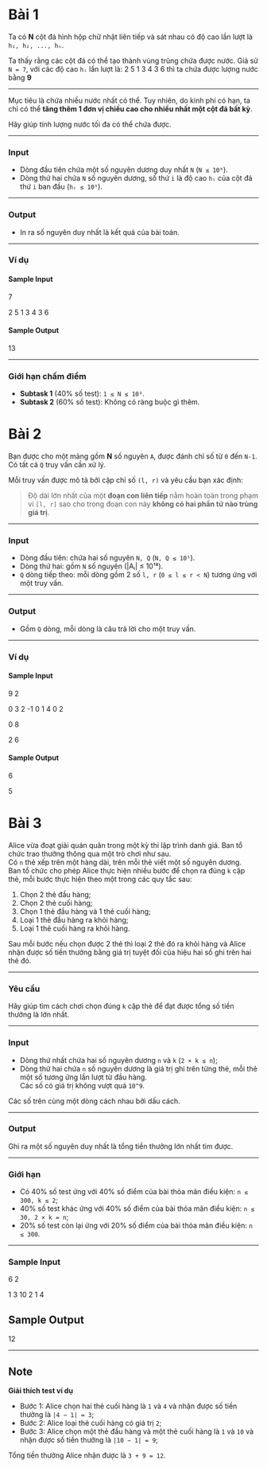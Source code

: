 # Bài 1
Ta có **N** cột đá hình hộp chữ nhật liên tiếp và sát nhau có độ cao lần lượt là `h₁, h₂, ..., hₙ`.  

Ta thấy rằng các cột đá có thể tạo thành vùng trũng chứa được nước. Giả sử `N = 7`, với các độ cao `hᵢ` lần lượt là: 2 5 1 3 4 3 6 thì ta chứa được lượng nước bằng **9** 

---

Mục tiêu là chứa nhiều nước nhất có thể. Tuy nhiên, do kinh phí có hạn, ta chỉ có thể **tăng thêm 1 đơn vị chiều cao cho nhiều nhất một cột đá bất kỳ**.  

Hãy giúp tính lượng nước tối đa có thể chứa được.

---

### Input
- Dòng đầu tiên chứa một số nguyên dương duy nhất `N` (`N ≤ 10⁶`).
- Dòng thứ hai chứa `N` số nguyên dương, số thứ `i` là độ cao `hᵢ` của cột đá thứ `i` ban đầu (`hᵢ ≤ 10⁹`).

---

### Output
- In ra số nguyên duy nhất là kết quả của bài toán.

---

### Ví dụ

#### Sample Input
7

2 5 1 3 4 3 6
#### Sample Output
13

---

### Giới hạn chấm điểm
- **Subtask 1** (40% số test): `1 ≤ N ≤ 10³`.
- **Subtask 2** (60% số test): Không có ràng buộc gì thêm.

# Bài 2
Bạn được cho một mảng gồm **N** số nguyên `A`, được đánh chỉ số từ `0` đến `N-1`. Có tất cả `Q` truy vấn cần xử lý.  

Mỗi truy vấn được mô tả bởi cặp chỉ số `(l, r)` và yêu cầu bạn xác định:  
> Độ dài lớn nhất của một **đoạn con liên tiếp** nằm hoàn toàn trong phạm vi `[l, r]` sao cho trong đoạn con này **không có hai phần tử nào trùng giá trị**.

---


### Input
- Dòng đầu tiên: chứa hai số nguyên `N, Q` (`N, Q ≤ 10⁵`).
- Dòng thứ hai: gồm `N` số nguyên (|Aᵢ| ≤ 10¹⁸).
- `Q` dòng tiếp theo: mỗi dòng gồm 2 số `l, r` (`0 ≤ l ≤ r < N`) tương ứng với một truy vấn.

---

### Output
- Gồm `Q` dòng, mỗi dòng là câu trả lời cho một truy vấn.

---

### Ví dụ

#### Sample Input
9 2

0 3 2 -1 0 1 4 0 2

0 8

2 6

#### Sample Output
6

5

# Bài 3

Alice vừa đoạt giải quán quân trong một kỳ thi lập trình danh giá. Ban tổ chức trao thưởng thông qua một trò chơi như sau.  
Có `n` thẻ xếp trên một hàng dài, trên mỗi thẻ viết một số nguyên dương.  
Ban tổ chức cho phép Alice thực hiện nhiều bước để chọn ra đúng `k` cặp thẻ, mỗi bước thực hiện theo một trong các quy tắc sau:

1. Chọn 2 thẻ đầu hàng;  
2. Chọn 2 thẻ cuối hàng;  
3. Chọn 1 thẻ đầu hàng và 1 thẻ cuối hàng;  
4. Loại 1 thẻ đầu hàng ra khỏi hàng;  
5. Loại 1 thẻ cuối hàng ra khỏi hàng.  

Sau mỗi bước nếu chọn được 2 thẻ thì loại 2 thẻ đó ra khỏi hàng và Alice nhận được số tiền thưởng bằng giá trị tuyệt đối của hiệu hai số ghi trên hai thẻ đó.  

---

### Yêu cầu
Hãy giúp tìm cách chơi chọn đúng `k` cặp thẻ để đạt được tổng số tiền thưởng là lớn nhất.

---

### Input
- Dòng thứ nhất chứa hai số nguyên dương `n` và `k` (`2 × k ≤ n`);  
- Dòng thứ hai chứa `n` số nguyên dương là giá trị ghi trên từng thẻ, mỗi thẻ một số tương ứng lần lượt từ đầu hàng.  
  Các số có giá trị không vượt quá `10^9`.

Các số trên cùng một dòng cách nhau bởi dấu cách.  

---

### Output
Ghi ra một số nguyên duy nhất là tổng tiền thưởng lớn nhất tìm được.

---

### Giới hạn
- Có 40% số test ứng với 40% số điểm của bài thỏa mãn điều kiện: `n ≤ 300, k ≤ 2`;  
- 40% số test khác ứng với 40% số điểm của bài thỏa mãn điều kiện: `n ≤ 30, 2 × k = n`;  
- 20% số test còn lại ứng với 20% số điểm của bài thỏa mãn điều kiện: `n ≤ 300`.  

---

### Sample Input
6 2

1 3 10 2 1 4

## Sample Output
12

---

## Note
**Giải thích test ví dụ**  

- Bước 1: Alice chọn hai thẻ cuối hàng là `1` và `4` và nhận được số tiền thưởng là `|4 − 1| = 3`;  
- Bước 2: Alice loại thẻ cuối hàng có giá trị `2`;  
- Bước 3: Alice chọn một thẻ đầu hàng và một thẻ cuối hàng là `1` và `10` và nhận được số tiền thưởng là `|10 − 1| = 9`;  

Tổng tiền thưởng Alice nhận được là `3 + 9 = 12`.  
